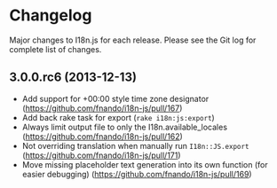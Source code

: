 Changelog
=========

Major changes to I18n.js for each release. Please see the Git log for complete list of changes.

3.0.0.rc6 (2013-12-13)
-------------------

* Add support for +00:00 style time zone designator (https://github.com/fnando/i18n-js/pull/167)
* Add back rake task for export (`rake i18n:js:export`)
* Always limit output file to only the I18n.available_locales (https://github.com/fnando/i18n-js/pull/162)
* Not overriding translation when manually run `I18n::JS.export` (https://github.com/fnando/i18n-js/pull/171)
* Move missing placeholder text generation into its own function (for easier debugging) (https://github.com/fnando/i18n-js/pull/169)
